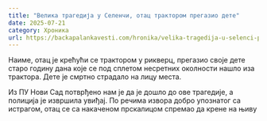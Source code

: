 ```yaml
---
title: "Велика трагедија у Селенчи, отац трактором прегазио дете"
date: 2025-07-21
category: Хроника
url: https://backapalankavesti.com/hronika/velika-tragedija-u-selenci-pregazio-dete/
---
```


Наиме, отац је крећући се трактором у рикверц, прегазио своје дете старо годину дана које се под сплетом несретних околности нашло иза трактора. Дете је смртно страдало на лицу места.

Из ПУ Нови Сад потврђено нам је да је дошло до ове трагедије, а полиција је извршила увиђај. По речима извора добро упознатог са истрагом, отац се са накаченом прскалицом спремао да крене на њиву
